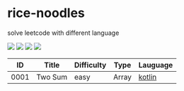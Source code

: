 # rice-noodles

solve leetcode with different language 

[![](https://img.shields.io/github/forks/yunshuipiao/rice-noodles.svg)](https://github.com/yunshuipiao/rice-noodles)
[![](https://img.shields.io/github/stars/yunshuipiao/rice-noodles.svg)](https://github.com/yunshuipiao/rice-noodles)
[![](https://img.shields.io/github/license/yunshuipiao/rice-noodles.svg)](https://github.com/yunshuipiao/rice-noodles)
[![](https://img.shields.io/github/followers/yunshuipiao.svg)](https://github.com/yunshuipiao)

ID | Title | Difficulty| Type | Lauguage 
---- | --- | --- | ---| ---|
0001 | Two Sum | easy | Array | [kotlin](https://github.com/yunshuipiao/rice-noodles/tree/master/kotlin/src/_0001)

